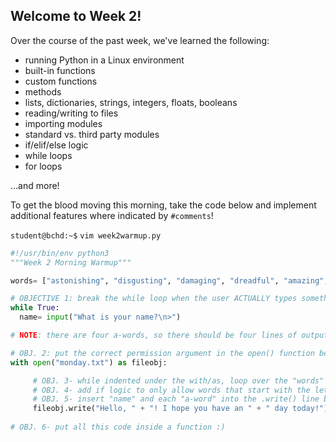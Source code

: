 ## Welcome to Week 2!

Over the course of the past week, we've learned the following:

- running Python in a Linux environment
- built-in functions
- custom functions
- methods
- lists, dictionaries, strings, integers, floats, booleans
- reading/writing to files
- importing modules
- standard vs. third party modules
- if/elif/else logic
- while loops
- for loops

...and more!  

To get the blood moving this morning, take the code below and implement additional features where indicated by `#comments`!

`student@bchd:~$` `vim week2warmup.py`

```python
#!/usr/bin/env python3
"""Week 2 Morning Warmup"""

words= ["astonishing", "disgusting", "damaging", "dreadful", "amazing", "awesome", "astounding", "distressing"]

# OBJECTIVE 1: break the while loop when the user ACTUALLY types something in
while True:
  name= input("What is your name?\n>")

# NOTE: there are four a-words, so there should be four lines of output in the "monday.txt" file!

# OBJ. 2: put the correct permission argument in the open() function below
with open("monday.txt") as fileobj:

     # OBJ. 3- while indented under the with/as, loop over the "words" list above
     # OBJ. 4- add if logic to only allow words that start with the letter "a"
     # OBJ. 5- insert "name" and each "a-word" into the .write() line below.
     fileobj.write("Hello, " + "! I hope you have an " + " day today!")
     
# OBJ. 6- put all this code inside a function :)
```
